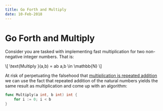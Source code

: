 ```yaml
---
title: Go Forth and Multiply
date: 10-Feb-2018
---
```

# Go Forth and Multiply


Consider you are tasked with implementing fast multiplication for two non-negative integer numbers. That is:

\\[ \text{Multiply }(a,b) = ab  a,b \in \\mathbb{N} \\] 


At risk of perpetuating the falsehood that [multiplication is repeated addition](https://www.maa.org/external_archive/devlin/devlin_06_08.html) we can use the fact that repeated addition of the natural numbers yields the same result as multiplication and come up with an algorithm:

```go
func Multiply(a int, b int) int {
	for i := 0; i < b
}
```  
